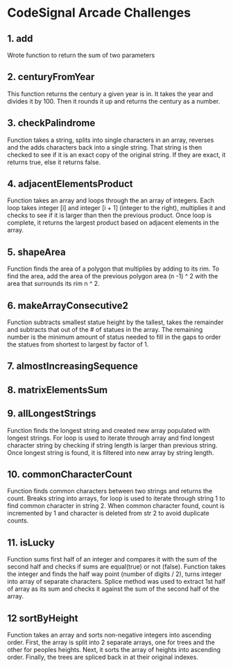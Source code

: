 # CodeSignal Arcade Challenges

## 1. add

Wrote function to return the sum of two parameters

## 2. centuryFromYear

This function returns the century a given year is in. It takes the year and divides it by 100. Then it rounds it up and returns the century as a number. 

## 3. checkPalindrome

Function takes a string, splits into single characters in an array, reverses and the adds characters back into a single string. That string is then checked to see if it is an exact copy of the original string. If they are exact, it returns true, else it returns false. 

## 4. adjacentElementsProduct

Function takes an array and loops through the an array of integers. Each loop takes integer [i] and integer [i + 1] (integer to the right), multiplies it and checks to see if it is larger than then the previous product. Once loop is complete, it returns the largest product based on adjacent elements in the array.

## 5. shapeArea

Function finds the area of a polygon that multiplies by adding to its rim. To find the area, add the area of the previous polygon area (n -1) ^ 2 with the area that surrounds its rim n ^ 2.

## 6. makeArrayConsecutive2

Function subtracts smallest statue height by the tallest, takes the remainder and subtracts that out of the # of statues in the array. The remaining number is the minimum amount of status needed to fill in the gaps to order the statues from shortest to largest by factor of 1. 

## 7. almostIncreasingSequence


## 8. matrixElementsSum

## 9. allLongestStrings

Function finds the longest string and created new array populated with longest strings. For loop is used to iterate through array and find longest character string by checking if string length is larger than previous string. Once longest string is found, it is filtered into new array by string length.

## 10. commonCharacterCount

Function finds common characters between two strings and returns the count. Breaks string into arrays, for loop is used to iterate through string 1 to find common character in string 2. When common character found, count is incremented by 1 and character is deleted from str 2 to avoid duplicate counts. 

## 11. isLucky

Function sums first half of an integer and compares it with the sum of the second half and checks if sums are equal(true) or not (false). Function takes the integer and finds the half way point (number of digits / 2), turns integer into array of separate characters. Splice method was used to extract 1st half of array as its sum and checks it against the sum of the second half of the array. 

## 12 sortByHeight

Function takes an array and sorts non-negative integers into ascending order. First, the array is split into 2 separate arrays, one for trees and the other for peoples heights. Next, it sorts the array of heights into ascending order. Finally, the trees are spliced back in at their original indexes. 

